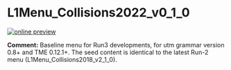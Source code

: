 # L1Menu_Collisions2022_v0_1_0

[![online preview](https://img.shields.io/badge/Online%20preview-click%20here-blue)](https://htmlpreview.github.io/?https://raw.githubusercontent.com/cms-l1-dpg/L1MenuRun3/master/development/L1Menu_Collisions2022_v0_1_0/L1Menu_Collisions2022_v0_1_0.html)

**Comment:** Baseline menu for Run3 developments, for utm grammar version 0.8+ and TME 0.12.1+. The seed content is identical to the latest Run-2 menu (L1Menu_Collisions2018_v2_1_0).
